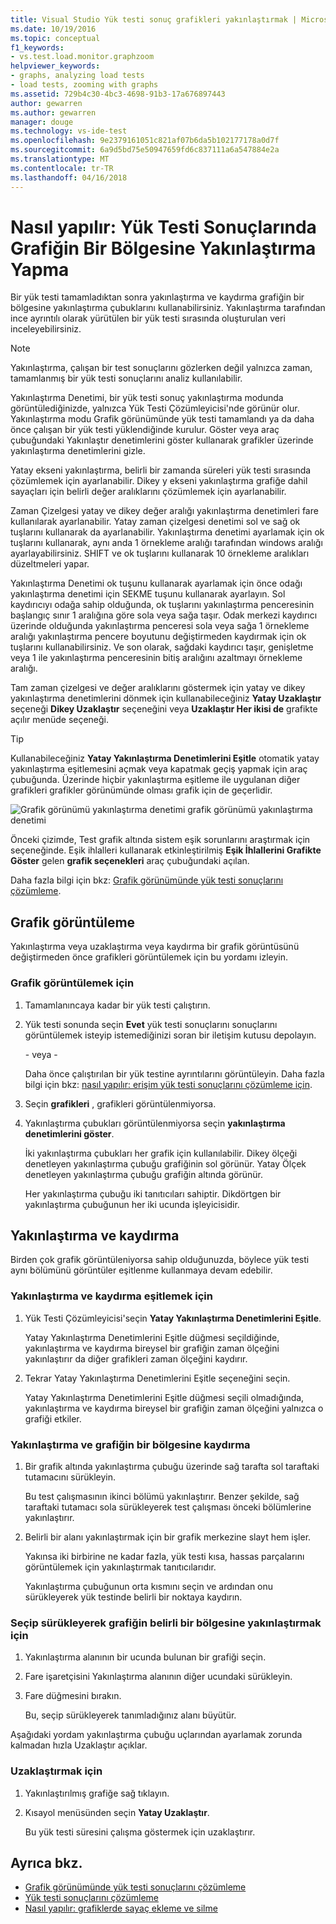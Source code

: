 ```yaml
---
title: Visual Studio Yük testi sonuç grafikleri yakınlaştırmak | Microsoft Docs
ms.date: 10/19/2016
ms.topic: conceptual
f1_keywords:
- vs.test.load.monitor.graphzoom
helpviewer_keywords:
- graphs, analyzing load tests
- load tests, zooming with graphs
ms.assetid: 729b4c30-4bc3-4698-91b3-17a676897443
author: gewarren
ms.author: gewarren
manager: douge
ms.technology: vs-ide-test
ms.openlocfilehash: 9e2379161051c821af07b6da5b102177178a0d7f
ms.sourcegitcommit: 6a9d5bd75e50947659fd6c837111a6a547884e2a
ms.translationtype: MT
ms.contentlocale: tr-TR
ms.lasthandoff: 04/16/2018
---
```

# <a name="how-to-zoom-in-on-a-region-of-the-graph-in-load-test-results"></a>Nasıl yapılır: Yük Testi Sonuçlarında Grafiğin Bir Bölgesine Yakınlaştırma Yapma

Bir yük testi tamamladıktan sonra yakınlaştırma ve kaydırma grafiğin bir bölgesine yakınlaştırma çubuklarını kullanabilirsiniz. Yakınlaştırma tarafından ince ayrıntılı olarak yürütülen bir yük testi sırasında oluşturulan veri inceleyebilirsiniz.

> [!NOTE]
> Yakınlaştırma, çalışan bir test sonuçlarını gözlerken değil yalnızca zaman, tamamlanmış bir yük testi sonuçlarını analiz kullanılabilir.

 Yakınlaştırma Denetimi, bir yük testi sonuç yakınlaştırma modunda görüntülediğinizde, yalnızca Yük Testi Çözümleyicisi'nde görünür olur. Yakınlaştırma modu Grafik görünümünde yük testi tamamlandı ya da daha önce çalışan bir yük testi yüklendiğinde kurulur. Göster veya araç çubuğundaki Yakınlaştır denetimlerini göster kullanarak grafikler üzerinde yakınlaştırma denetimlerini gizle.

 Yatay ekseni yakınlaştırma, belirli bir zamanda süreleri yük testi sırasında çözümlemek için ayarlanabilir. Dikey y ekseni yakınlaştırma grafiğe dahil sayaçları için belirli değer aralıklarını çözümlemek için ayarlanabilir.

 Zaman Çizelgesi yatay ve dikey değer aralığı yakınlaştırma denetimleri fare kullanılarak ayarlanabilir. Yatay zaman çizelgesi denetimi sol ve sağ ok tuşlarını kullanarak da ayarlanabilir. Yakınlaştırma denetimi ayarlamak için ok tuşlarını kullanarak, aynı anda 1 örnekleme aralığı tarafından windows aralığı ayarlayabilirsiniz. SHIFT ve ok tuşlarını kullanarak 10 örnekleme aralıkları düzeltmeleri yapar.

 Yakınlaştırma Denetimi ok tuşunu kullanarak ayarlamak için önce odağı yakınlaştırma denetimi için SEKME tuşunu kullanarak ayarlayın. Sol kaydırıcıyı odağa sahip olduğunda, ok tuşlarını yakınlaştırma penceresinin başlangıç sınır 1 aralığına göre sola veya sağa taşır. Odak merkezi kaydırıcı üzerinde olduğunda yakınlaştırma penceresi sola veya sağa 1 örnekleme aralığı yakınlaştırma pencere boyutunu değiştirmeden kaydırmak için ok tuşlarını kullanabilirsiniz. Ve son olarak, sağdaki kaydırıcı taşır, genişletme veya 1 ile yakınlaştırma penceresinin bitiş aralığını azaltmayı örnekleme aralığı.

 Tam zaman çizelgesi ve değer aralıklarını göstermek için yatay ve dikey yakınlaştırma denetimlerini dönmek için kullanabileceğiniz **Yatay Uzaklaştır** seçeneği **Dikey Uzaklaştır** seçeneğini veya **Uzaklaştır Her ikisi de** grafikte açılır menüde seçeneği.

> [!TIP]
> Kullanabileceğiniz **Yatay Yakınlaştırma Denetimlerini Eşitle** otomatik yatay yakınlaştırma eşitlemesini açmak veya kapatmak geçiş yapmak için araç çubuğunda. Üzerinde hiçbir yakınlaştırma eşitleme ile uygulanan diğer grafikleri grafikler görünümünde olması grafik için de geçerlidir.

 ![Grafik görünümü yakınlaştırma denetimi](../test/media/ltest_zoomcontrol.png "LTest_ZoomControl") grafik görünümü yakınlaştırma denetimi

 Önceki çizimde, Test grafik altında sistem eşik sorunlarını araştırmak için seçeneğinde. Eşik ihlalleri kullanarak etkinleştirilmiş **Eşik İhlallerini Grafikte Göster** gelen **grafik seçenekleri** araç çubuğundaki açılan.

 Daha fazla bilgi için bkz: [Grafik görünümünde yük testi sonuçlarını çözümleme](../test/analyze-load-test-results-in-the-graphs-view.md).

## <a name="displaying-graphs"></a>Grafik görüntüleme
 Yakınlaştırma veya uzaklaştırma veya kaydırma bir grafik görüntüsünü değiştirmeden önce grafikleri görüntülemek için bu yordamı izleyin.

### <a name="to-display-graphs"></a>Grafik görüntülemek için

1.  Tamamlanıncaya kadar bir yük testi çalıştırın.

2.  Yük testi sonunda seçin **Evet** yük testi sonuçlarını sonuçlarını görüntülemek isteyip istemediğinizi soran bir iletişim kutusu depolayın.

     \- veya -

     Daha önce çalıştırılan bir yük testine ayrıntılarını görüntüleyin. Daha fazla bilgi için bkz: [nasıl yapılır: erişim yük testi sonuçlarını çözümleme için](../test/how-to-access-load-test-results-for-analysis.md).

3.  Seçin **grafikleri** , grafikleri görüntülenmiyorsa.

4.  Yakınlaştırma çubukları görüntülenmiyorsa seçin **yakınlaştırma denetimlerini göster**.

     İki yakınlaştırma çubukları her grafik için kullanılabilir. Dikey ölçeği denetleyen yakınlaştırma çubuğu grafiğinin sol görünür. Yatay Ölçek denetleyen yakınlaştırma çubuğu grafiğin altında görünür.

     Her yakınlaştırma çubuğu iki tanıtıcıları sahiptir. Dikdörtgen bir yakınlaştırma çubuğunun her iki ucunda işleyicisidir.

## <a name="zooming-and-scrolling"></a>Yakınlaştırma ve kaydırma
 Birden çok grafik görüntüleniyorsa sahip olduğunuzda, böylece yük testi aynı bölümünü görüntüler eşitlenme kullanmaya devam edebilir.

### <a name="to-synchronize-zooming-and-scrolling"></a>Yakınlaştırma ve kaydırma eşitlemek için

1.  Yük Testi Çözümleyicisi'seçin **Yatay Yakınlaştırma Denetimlerini Eşitle**.

     Yatay Yakınlaştırma Denetimlerini Eşitle düğmesi seçildiğinde, yakınlaştırma ve kaydırma bireysel bir grafiğin zaman ölçeğini yakınlaştırır da diğer grafikleri zaman ölçeğini kaydırır.

2.  Tekrar Yatay Yakınlaştırma Denetimlerini Eşitle seçeneğini seçin.

     Yatay Yakınlaştırma Denetimlerini Eşitle düğmesi seçili olmadığında, yakınlaştırma ve kaydırma bireysel bir grafiğin zaman ölçeğini yalnızca o grafiği etkiler.

### <a name="to-zoom-and-scroll-to-a-region-of-the-graph"></a>Yakınlaştırma ve grafiğin bir bölgesine kaydırma

1.  Bir grafik altında yakınlaştırma çubuğu üzerinde sağ tarafta sol taraftaki tutamacını sürükleyin.

     Bu test çalışmasının ikinci bölümü yakınlaştırır. Benzer şekilde, sağ taraftaki tutamacı sola sürükleyerek test çalışması önceki bölümlerine yakınlaştırır.

2.  Belirli bir alanı yakınlaştırmak için bir grafik merkezine slayt hem işler.

     Yakınsa iki birbirine ne kadar fazla, yük testi kısa, hassas parçalarını görüntülemek için yakınlaştırmak tanıtıcılarıdır.

     Yakınlaştırma çubuğunun orta kısmını seçin ve ardından onu sürükleyerek yük testinde belirli bir noktaya kaydırın.

### <a name="to-zoom-to-a-region-of-the-graph-by-choosing-and-dragging"></a>Seçip sürükleyerek grafiğin belirli bir bölgesine yakınlaştırmak için

1.  Yakınlaştırma alanının bir ucunda bulunan bir grafiği seçin.

2.  Fare işaretçisini Yakınlaştırma alanının diğer ucundaki sürükleyin.

3.  Fare düğmesini bırakın.

     Bu, seçip sürükleyerek tanımladığınız alanı büyütür.

 Aşağıdaki yordam yakınlaştırma çubuğu uçlarından ayarlamak zorunda kalmadan hızla Uzaklaştır açıklar.

### <a name="to-zoom-out"></a>Uzaklaştırmak için

1.  Yakınlaştırılmış grafiğe sağ tıklayın.

2.  Kısayol menüsünden seçin **Yatay Uzaklaştır**.

     Bu yük testi süresini çalışma göstermek için uzaklaştırır.

## <a name="see-also"></a>Ayrıca bkz.

- [Grafik görünümünde yük testi sonuçlarını çözümleme](../test/analyze-load-test-results-in-the-graphs-view.md)
- [Yük testi sonuçlarını çözümleme](../test/analyze-load-test-results-using-the-load-test-analyzer.md)
- [Nasıl yapılır: grafiklerde sayaç ekleme ve silme](../test/how-to-add-and-delete-counters-on-graphs-in-load-test-results.md)